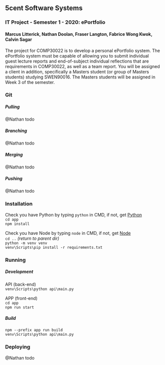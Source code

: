 ## 5cent Software Systems

### IT Project - Semester 1 - 2020: ePortfolio

#### Marcus Litterick, Nathan Doolan, Fraser Langton, Fabrice Wong Kwok, Calvin Sagar

The project for COMP30022 is to develop a personal ePortfolio system. The ePortfolio system must be capable of allowing you to submit individual guest lecture reports and end-of-subject individual reflections that are requirements in COMP30022, as well as a team report. You will be assigned a client in addition, specifically a Masters student (or group of Masters students) studying SWEN90016. The Masters students will be assigned in Week 3 of the semester.

### Git

##### Pulling

@Nathan todo

##### Branching

@Nathan todo

##### Merging

@Nathan todo

##### Pushing

@Nathan todo

### Installation
Check you have Python by typing `python` in CMD, if not, get [Python](https://www.python.org/downloads) \
`cd app
`\
`npm install
` 

Check you have Node by typing `node` in CMD, if not, get [Node](https://www.npmjs.com/get-npm) \
`cd ..` _(return to parent dir)_\
`python -m venv venv
`\
`venv\Scripts\pip install -r requirements.txt
`

### Running

##### Development

API (back-end) \
`venv\Scripts\python api\main.py
`

APP (front-end) \
`cd app
`\
`npm run start
`
##### Build

`npm --prefix app run build
`\
`venv\Scripts\python api\main.py
`

### Deploying

@Nathan todo

